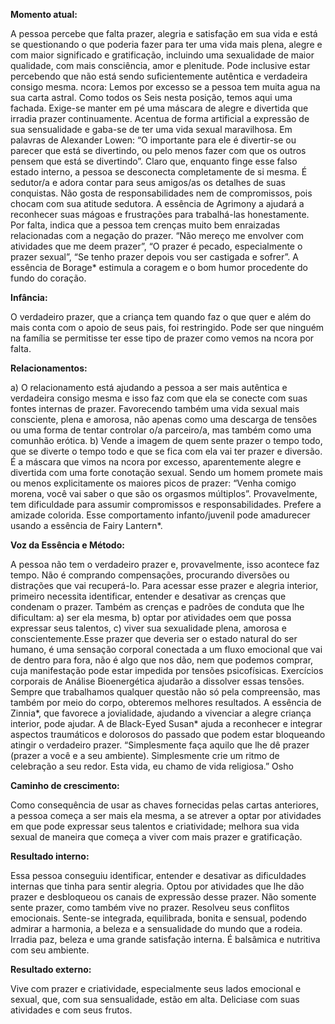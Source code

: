 **Momento atual:**

 A pessoa percebe que falta prazer, alegria e satisfação em sua vida e está se questionando o que poderia fazer para ter uma vida mais plena, alegre e com maior significado e gratificação, incluindo uma sexualidade de maior qualidade, com mais consciência, amor e plenitude. Pode inclusive estar percebendo que não está sendo suficientemente autêntica e verdadeira consigo mesma.  ncora: Lemos por excesso se a pessoa tem muita agua na sua carta astral. Como todos os Seis nesta posição, temos aqui uma fachada. Exige-se manter em pé uma máscara de alegre e divertida que irradia prazer continuamente. Acentua de forma artificial a expressão de sua sensualidade e gaba-se de ter uma vida sexual maravilhosa. Em palavras de Alexander Lowen: “O importante para ele é divertir-se ou parecer que está se divertindo, ou pelo menos fazer com que os outros pensem que está se divertindo”. Claro que, enquanto finge esse falso estado interno, a pessoa se desconecta completamente de si mesma. É sedutor/a e adora contar para seus amigos/as os detalhes de suas conquistas. Não gosta de responsabilidades nem de compromissos, pois chocam com sua atitude sedutora. A essência de Agrimony a ajudará a reconhecer suas mágoas e frustrações para trabalhá-las honestamente. Por falta, indica que a pessoa tem crenças muito bem enraizadas relacionadas com a negação do prazer. “Não mereço me envolver com atividades que me deem prazer”, “O prazer é pecado, especialmente o prazer sexual”, “Se tenho prazer depois vou ser castigada e sofrer”. A essência de Borage* estimula a coragem e o bom humor procedente do fundo do coração. 


**Infância:**

 O verdadeiro prazer, que a criança tem quando faz o que quer e além do mais conta com o apoio de seus pais, foi restringido. Pode ser que ninguém na família se permitisse ter esse tipo de prazer como vemos na  ncora por falta. 


**Relacionamentos:**

 a) O relacionamento está ajudando a pessoa a ser mais autêntica e verdadeira consigo mesma e isso faz com que ela se conecte com suas fontes internas de prazer. Favorecendo também uma vida sexual mais consciente, plena e amorosa, não apenas como uma descarga de tensões ou uma forma de tentar controlar o/a parceiro/a, mas também como uma comunhão erótica. b) Vende a imagem de quem sente prazer o tempo todo, que se diverte o tempo todo e que se fica com ela vai ter prazer e diversão. É a máscara que vimos na  ncora por excesso, aparentemente alegre e divertida com uma forte conotação sexual. Sendo um homem promete mais ou menos explicitamente os maiores picos de prazer: “Venha comigo morena, você vai saber o que são os orgasmos múltiplos”. Provavelmente, tem dificuldade para assumir compromissos e responsabilidades. Prefere a amizade colorida. Esse comportamento infanto/juvenil pode amadurecer usando a essência de Fairy Lantern*. 


**Voz da Essência e Método:**

 A pessoa não tem o verdadeiro prazer e, provavelmente, isso acontece faz tempo. Não é comprando compensações, procurando diversões ou distrações que vai recuperá-lo. Para acessar esse prazer e alegria interior, primeiro necessita identificar, entender e desativar as crenças que condenam o prazer. Também as crenças e padrões de conduta que lhe dificultam: a) ser ela mesma, b) optar por atividades oem que possa expressar seus talentos, c) viver sua sexualidade plena, amorosa e conscientemente.Esse prazer que deveria ser o estado natural do ser humano, é uma sensação corporal conectada a um fluxo emocional que vai de dentro para fora, não é algo que nos dão, nem que podemos comprar, cuja manifestação pode estar impedida por tensões psicofísicas. Exercícios corporais de Análise Bioenergética ajudarão a dissolver essas tensões. Sempre que trabalhamos qualquer questão não só pela compreensão, mas também por meio do corpo, obteremos melhores resultados. A essência de Zinnia*, que favorece a jovialidade, ajudando a vivenciar a alegre criança interior, pode ajudar. A de Black-Eyed Susan* ajuda a reconhecer e integrar aspectos traumáticos e dolorosos do passado que podem estar bloqueando atingir o verdadeiro prazer. “Simplesmente faça aquilo que lhe dê prazer (prazer a você e a seu ambiente). Simplesmente crie um ritmo de celebração a seu redor. Esta vida, eu chamo de vida religiosa.” Osho 


**Caminho de crescimento:**

 Como consequência de usar as chaves fornecidas pelas cartas anteriores, a pessoa começa a ser mais ela mesma, a se atrever a optar por atividades em que pode expressar seus talentos e criatividade; melhora sua vida sexual de maneira que começa a viver com mais prazer e gratificação. 


**Resultado interno:**

 Essa pessoa conseguiu identificar, entender e desativar as dificuldades internas que tinha para sentir alegria. Optou por atividades que lhe dão prazer e desbloqueou os canais de expressão desse prazer. Não somente sente prazer, como também vive no prazer. Resolveu seus conflitos emocionais. Sente-se integrada, equilibrada, bonita e sensual, podendo admirar a harmonia, a beleza e a sensualidade do mundo que a rodeia. Irradia paz, beleza e uma grande satisfação interna. É balsâmica e nutritiva com seu ambiente. 


**Resultado externo:**

 Vive com prazer e criatividade, especialmente seus lados emocional e sexual, que, com sua sensualidade, estão em alta. Deliciase com suas atividades e com seus frutos. 
